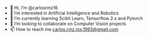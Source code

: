 - 👋 Hi, I’m @carlosrmz16
- 👀 I’m interested in Artificial Intelligence and Robotics
- 🌱 I’m currently learning Scikit Learn, Tensorflow 2.x and Pytorch
- 💞️ I’m looking to collaborate on Computer Vision projects
- 📫 How to reach me carlos.rmz.mx.1993@gmail.com

<!---
carlosrmz16/carlosrmz16 is a ✨ special ✨ repository because its `README.md` (this file) appears on your GitHub profile.
You can click the Preview link to take a look at your changes.
--->

